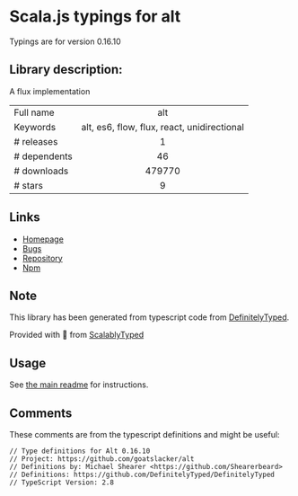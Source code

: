 
# Scala.js typings for alt

Typings are for version 0.16.10

## Library description:
A flux implementation

|                    |                 |
| ------------------ | :-------------: |
| Full name          | alt |
| Keywords           | alt, es6, flow, flux, react, unidirectional |
| # releases         | 1 |
| # dependents       | 46 |
| # downloads        | 479770 |
| # stars            | 9 |

## Links
- [Homepage](https://github.com/goatslacker/alt#readme)
- [Bugs](https://github.com/goatslacker/alt/issues)
- [Repository](https://github.com/goatslacker/alt)
- [Npm](https://www.npmjs.com/package/alt)
    


## Note
This library has been generated from typescript code from [DefinitelyTyped](https://definitelytyped.org).

Provided with :purple_heart: from [ScalablyTyped](https://github.com/oyvindberg/ScalablyTyped)

## Usage
See [the main readme](../../readme.md) for instructions.

## Comments

These comments are from the typescript definitions and might be useful:
```
// Type definitions for Alt 0.16.10
// Project: https://github.com/goatslacker/alt
// Definitions by: Michael Shearer <https://github.com/Shearerbeard>
// Definitions: https://github.com/DefinitelyTyped/DefinitelyTyped
// TypeScript Version: 2.8

```

